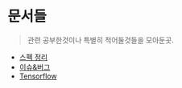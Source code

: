 # 문서들

>관련 공부한것이나 특별히 적어둘것들을 모아둔곳.

- [스펙 정리](/Interpreter/Python/SPEC.md)
- [이슈&버그](/Interpreter/Python/ISSUE%26BUG.md)
- [Tensorflow](/Interpreter/Python/Tensorflow.md)
